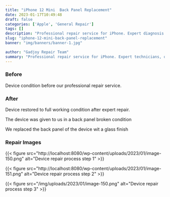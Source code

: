```yaml
---
title: "iPhone 12 Mini  Back Panel Replacement"
date: 2023-01-17T10:49:48
draft: false
categories: ['Apple', 'General Repair']
tags: []
description: "Professional repair service for iPhone. Expert diagnosis and quality repairs in Bangalore."
slug: "iphone-12-mini-back-panel-replacement"
banner: "img/banners/banner-1.jpg"

author: "Gadjoy Repair Team"
summary: "Professional repair service for iPhone. Expert technicians, quality parts, warranty included."
---
```


### Before

Device condition before our professional repair service.

### After

Device restored to full working condition after expert repair.

The device was given to us in a back panel broken condition

We replaced the back panel of the device wit a glass finish

### Repair Images

{{< figure src="http://localhost:8080/wp-content/uploads/2023/01/image-150.png" alt="Device repair process step 1" >}}

{{< figure src="http://localhost:8080/wp-content/uploads/2023/01/image-151.png" alt="Device repair process step 2" >}}

{{< figure src="/img/uploads/2023/01/image-150.png" alt="Device repair process step 3" >}}

